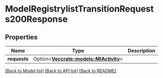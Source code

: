 # ModelRegistrylistTransitionRequests200Response

## Properties

Name | Type | Description | Notes
------------ | ------------- | ------------- | -------------
**requests** | Option<[**Vec<crate::models::MlActivity>**](MlActivity.md)> |  | [optional]

[[Back to Model list]](../README.md#documentation-for-models) [[Back to API list]](../README.md#documentation-for-api-endpoints) [[Back to README]](../README.md)


